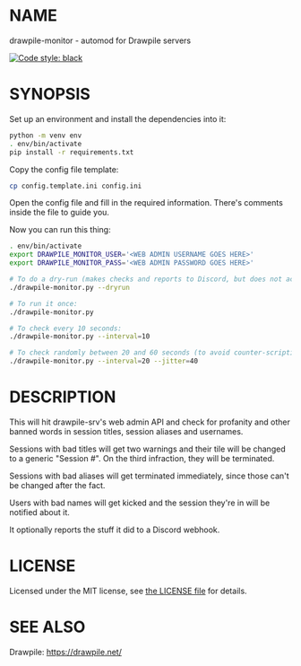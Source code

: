 # NAME

drawpile-monitor - automod for Drawpile servers

[![Code style: black](https://img.shields.io/badge/code%20style-black-000000.svg)](https://github.com/psf/black)

# SYNOPSIS

Set up an environment and install the dependencies into it:

```sh
python -m venv env
. env/bin/activate
pip install -r requirements.txt
```

Copy the config file template:

```sh
cp config.template.ini config.ini
```

Open the config file and fill in the required information. There's comments
inside the file to guide you.

Now you can run this thing:

```sh
. env/bin/activate
export DRAWPILE_MONITOR_USER='<WEB ADMIN USERNAME GOES HERE>'
export DRAWPILE_MONITOR_PASS='<WEB ADMIN PASSWORD GOES HERE>'

# To do a dry-run (makes checks and reports to Discord, but does not act):
./drawpile-monitor.py --dryrun

# To run it once:
./drawpile-monitor.py

# To check every 10 seconds:
./drawpile-monitor.py --interval=10

# To check randomly between 20 and 60 seconds (to avoid counter-scripting)
./drawpile-monitor.py --interval=20 --jitter=40
```

# DESCRIPTION

This will hit drawpile-srv's web admin API and check for profanity and other
banned words in session titles, session aliases and usernames.

Sessions with bad titles will get two warnings and their tile will be changed
to a generic "Session #<number>". On the third infraction, they will be
terminated.

Sessions with bad aliases will get terminated immediately, since those can't be
changed after the fact.

Users with bad names will get kicked and the session they're in will be
notified about it.

It optionally reports the stuff it did to a Discord webhook.

# LICENSE

Licensed under the MIT license, see [the LICENSE file](LICENSE) for details.

# SEE ALSO

Drawpile: <https://drawpile.net/>
